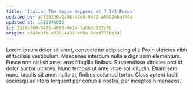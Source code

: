 ```yaml
---
title: 'Italian The Magic Happens at 7 1/2 Pumps'
updated_by: a7f38236-1a96-47e8-9a42-a59920baff4a
updated_at: 1618346016
id: 3316afb0-8475-4093-9e14-fab65d922c0b
origin: af43e0fb-a338-4433-b60a-3bed773be341
---
```

Lorem ipsum dolor sit amet, consectetur adipiscing elit. Proin ultricies nibh et facilisis vestibulum. Maecenas interdum nulla a dignissim elementum. Fusce non nisi sit amet eros fringilla finibus. Suspendisse ultricies orci id dolor auctor ultrices. Nunc tempus ut ante vitae sollicitudin. Etiam sem nunc, iaculis sit amet nulla at, finibus euismod tortor. Class aptent taciti sociosqu ad litora torquent per conubia nostra, per inceptos himenaeos.